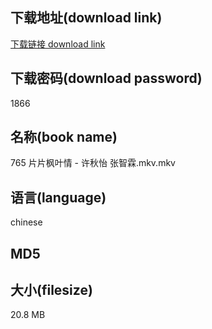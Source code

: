 ## 下载地址(download link)
[下载链接 download link](https://tutu365.netlify.app/?s=765+%E7%89%87%E7%89%87%E6%9E%AB%E5%8F%B6%E6%83%85+-+%E8%AE%B8%E7%A7%8B%E6%80%A1+%E5%BC%A0%E6%99%BA%E9%9C%96.mkv)

## 下载密码(download password)
1866

## 名称(book name)
765 片片枫叶情 - 许秋怡 张智霖.mkv.mkv

## 语言(language)
chinese

## MD5


## 大小(filesize)
20.8 MB

